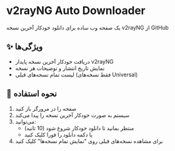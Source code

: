 # v2rayNG Auto Downloader

یک صفحه وب ساده برای دانلود خودکار آخرین نسخه v2rayNG از GitHub

## ✨ ویژگی‌ها

- دریافت خودکار آخرین نسخه پایدار v2rayNG
- نمایش تاریخ انتشار و توضیحات هر نسخه
- لیست تمام نسخه‌های قبلی (فقط نسخه‌های Universal)

## 🚀 نحوه استفاده

1. صفحه را در مرورگر باز کنید
2. سیستم به صورت خودکار آخرین نسخه را پیدا می‌کند
3. می‌توانید:
   - منتظر بمانید تا دانلود خودکار شروع شود (10 ثانیه)
   - یا دکمه دانلود را فورا کلیک کنید
4. برای مشاهده نسخه‌های قبلی روی "نمایش تمام نسخه‌ها" کلیک کنید
